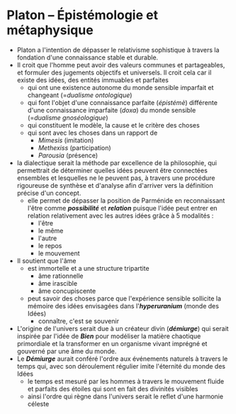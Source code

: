 # Platon – Épistémologie et métaphysique

- Platon a l'intention de dépasser le relativisme sophistique à travers la fondation d'une connaissance stable et durable.
- Il croit que l'homme peut avoir des valeurs communes et partageables, et formuler des jugements objectifs et universels. Il croit cela car il existe des idées, des entités immuables et parfaites
  - qui ont une existence autonome du monde sensible imparfait et changeant (=*dualisme ontologique*)
  - qui font l'objet d'une connaissance parfaite (*épistémè*) différente d'une connaissance imparfaite (*doxa*) du monde sensible (=*dualisme gnoséologique*)
  - qui constituent le modèle, la cause et le critère des choses
  - qui sont avec les choses dans un rapport de
    - *Mimesis* (imitation)
    - *Methexiss* (participation)
    - *Parousia* (présence)
- la dialectique serait la méthode par excellence de la philosophie, qui permettrait de déterminer quelles idées peuvent être connectées ensembles et lesquelles ne le peuvent pas, à travers une procédure rigoureuse de synthèse et d'analyse afin d'arriver vers la définition précise d'un concept.
  - elle permet de dépasser la position de Parménide en reconnaissant l'être comme ***possibilité*** et ***relation*** puisque l'idée peut entrer en relation relativement avec les autres idées grâce à 5 modalités :
    - l'être
    - le même
    - l'autre
    - le repos
    - le mouvement
- Il soutient que l'âme
  - est immortelle et a une structure tripartite
    - âme rationnelle
    - âme irascible
    - âme concupiscente
  - peut savoir des choses parce que l'expérience sensible sollicite la mémoire des idées envisagées dans l'***hyperuranium*** (monde des Idées)
    - connaître, c'est se souvenir
- L'origine de l'univers serait due à un créateur divin (***démiurge***) qui serait inspirée par l'idée de ***Bien*** pour modéliser la matière chaotique primordiale et la transformer en un organisme vivant imprégné et gouverné par une âme du monde.
- Le ***Démiurge*** aurait conféré l'ordre aux événements naturels à travers le temps qui, avec son déroulement régulier imite l'éternité du monde des Idées
  - le temps est mesuré par les hommes à travers le mouvement fluide et parfaits des étoiles qui sont en fait des divinités visibles
  - ainsi l'ordre qui règne dans l'univers serait le reflet d'une harmonie céleste
